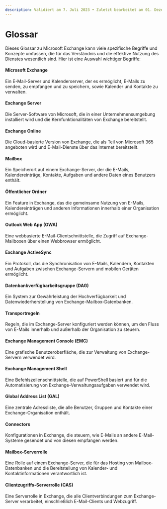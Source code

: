 ```yaml
---
description: Validiert am 7. Juli 2023 • Zuletzt bearbeitet am 01. Dezember 2023
---
```


# Glossar

Dieses Glossar zu Microsoft Exchange kann viele spezifische Begriffe und Konzepte umfassen, die für das Verständnis und die effektive Nutzung des Dienstes wesentlich sind. Hier ist eine Auswahl wichtiger Begriffe:

#### **Microsoft Exchange**

Ein E-Mail-Server und Kalenderserver, der es ermöglicht, E-Mails zu senden, zu empfangen und zu speichern, sowie Kalender und Kontakte zu verwalten.

#### **Exchange Server**

Die Server-Software von Microsoft, die in einer Unternehmensumgebung installiert wird und die Kernfunktionalitäten von Exchange bereitstellt.

#### **Exchange Online**

Die Cloud-basierte Version von Exchange, die als Teil von Microsoft 365 angeboten wird und E-Mail-Dienste über das Internet bereitstellt.

#### **Mailbox**

Ein Speicherort auf einem Exchange-Server, der die E-Mails, Kalendereinträge, Kontakte, Aufgaben und andere Daten eines Benutzers enthält.

#### **Öffentlicher Ordner**

Ein Feature in Exchange, das die gemeinsame Nutzung von E-Mails, Kalendereinträgen und anderen Informationen innerhalb einer Organisation ermöglicht.

#### **Outlook Web App (OWA)**

Eine webbasierte E-Mail-Clientschnittstelle, die Zugriff auf Exchange-Mailboxen über einen Webbrowser ermöglicht.

#### **Exchange ActiveSync**

Ein Protokoll, das die Synchronisation von E-Mails, Kalendern, Kontakten und Aufgaben zwischen Exchange-Servern und mobilen Geräten ermöglicht.

#### **Datenbankverfügbarkeitsgruppe (DAG)**

Ein System zur Gewährleistung der Hochverfügbarkeit und Datenwiederherstellung von Exchange-Mailbox-Datenbanken.

#### **Transportregeln**

Regeln, die im Exchange-Server konfiguriert werden können, um den Fluss von E-Mails innerhalb und außerhalb der Organisation zu steuern.

#### **Exchange Management Console (EMC)**

Eine grafische Benutzeroberfläche, die zur Verwaltung von Exchange-Servern verwendet wird.

#### **Exchange Management Shell**

Eine Befehlszeilenschnittstelle, die auf PowerShell basiert und für die Automatisierung von Exchange-Verwaltungsaufgaben verwendet wird.

#### **Global Address List (GAL)**

Eine zentrale Adressliste, die alle Benutzer, Gruppen und Kontakte einer Exchange-Organisation enthält.

#### **Connectors**

Konfigurationen in Exchange, die steuern, wie E-Mails an andere E-Mail-Systeme gesendet und von diesen empfangen werden.

#### **Mailbox-Serverrolle**

Eine Rolle auf einem Exchange-Server, die für das Hosting von Mailbox-Datenbanken und die Bereitstellung von Kalender- und Kontaktinformationen verantwortlich ist.

#### **Clientzugriffs-Serverrolle (CAS)**

Eine Serverrolle in Exchange, die alle Clientverbindungen zum Exchange-Server verarbeitet, einschließlich E-Mail-Clients und Webzugriff.
